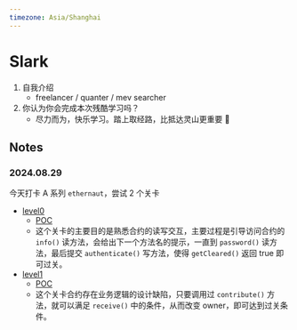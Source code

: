 ```yaml
---
timezone: Asia/Shanghai
---
```


# Slark

1. 自我介绍
    - freelancer / quanter / mev searcher
2. 你认为你会完成本次残酷学习吗？
    - 尽力而为，快乐学习。踏上取经路，比抵达灵山更重要 🐒

## Notes

<!-- Content_START -->

### 2024.08.29

今天打卡 A 系列 `ethernaut`，尝试 2 个关卡

- [level0](https://ethernaut.openzeppelin.com/level/0x7E0f53981657345B31C59aC44e9c21631Ce710c7) 
    - [POC](./Writeup/Slark/test/ethernaut//level0.t.sol) 
    - 这个关卡的主要目的是熟悉合约的读写交互，主要过程是引导访问合约的 `info()` 读方法，会给出下一个方法名的提示，一直到 `password()` 读方法，最后提交 `authenticate()` 写方法，使得 `getCleared()` 返回 true 即可过关。
- [level1](https://ethernaut.openzeppelin.com/level/0x3c34A342b2aF5e885FcaA3800dB5B205fEfa3ffB)
    - [POC](./Writeup/Slark/test/ethernaut//level1.t.sol) 
    - 这个关卡合约存在业务逻辑的设计缺陷，只要调用过 `contribute()` 方法，就可以满足 `receive()` 中的条件，从而改变 owner，即可达到过关条件。 


<!-- Content_END -->
